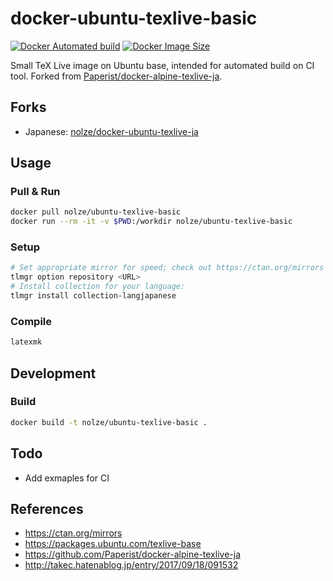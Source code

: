 # docker-ubuntu-texlive-basic

[![Docker Automated build](https://img.shields.io/docker/automated/nolze/ubuntu-texlive-basic.svg)](https://hub.docker.com/r/nolze/ubuntu-texlive-basic/)
[![Docker Image Size](https://images.microbadger.com/badges/image/nolze/ubuntu-texlive-basic.svg)](https://microbadger.com/images/nolze/ubuntu-texlive-basic "Get your own image badge on microbadger.com")

Small TeX Live image on Ubuntu base, intended for automated build on CI tool. Forked from [Paperist/docker-alpine-texlive-ja](https://github.com/Paperist/docker-alpine-texlive-ja).

## Forks

* Japanese: [nolze/docker-ubuntu-texlive-ja](https://github.com/nolze/docker-ubuntu-texlive-ja)

## Usage

### Pull & Run

```bash
docker pull nolze/ubuntu-texlive-basic
docker run --rm -it -v $PWD:/workdir nolze/ubuntu-texlive-basic
```

### Setup

```bash
# Set appropriate mirror for speed; check out https://ctan.org/mirrors
tlmgr option repository <URL>
# Install collection for your language:
tlmgr install collection-langjapanese
```

### Compile

```bash
latexmk
```

## Development

### Build

```bash
docker build -t nolze/ubuntu-texlive-basic .
```

## Todo

* Add exmaples for CI

## References

* <https://ctan.org/mirrors>
* <https://packages.ubuntu.com/texlive-base>
* <https://github.com/Paperist/docker-alpine-texlive-ja>
* <http://takec.hatenablog.jp/entry/2017/09/18/091532>
